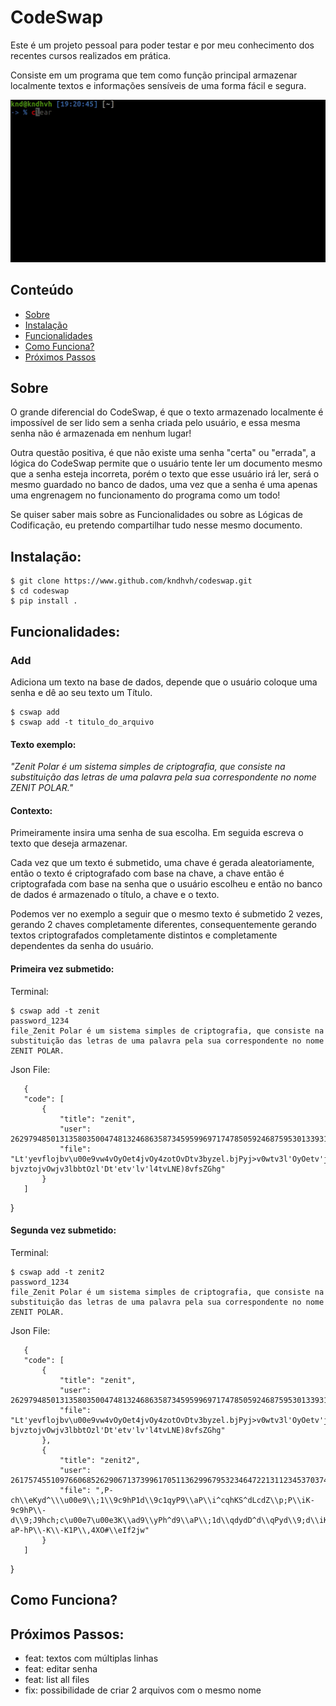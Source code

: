 # CodeSwap
 
Este é um projeto pessoal para poder testar e por meu conhecimento dos recentes cursos realizados em prática.
 
Consiste em um programa que tem como função principal armazenar localmente textos e informações sensíveis de uma forma fácil e segura.
 
![](codeswap-showcase.gif)
 
## Conteúdo
* [Sobre](#Sobre)
* [Instalação](#Instalação)
* [Funcionalidades](#Funcionalidades)
* [Como Funciona?](#Como-Funciona?)
* [Próximos Passos](#Próximos-Passos)
 
 
 
## Sobre
O grande diferencial do CodeSwap, é que o texto armazenado localmente é impossível de ser lido sem a senha criada pelo usuário, e essa mesma senha não é armazenada em nenhum lugar!
 
Outra questão positiva, é que não existe uma senha "certa" ou "errada", a lógica do CodeSwap permite que o usuário tente ler um documento mesmo que a senha esteja incorreta, porém o texto que esse usuário irá ler, será o mesmo guardado no banco de dados, uma vez que a senha é uma apenas uma engrenagem no funcionamento do programa como um todo!
 
Se quiser saber mais sobre as Funcionalidades ou sobre as Lógicas de Codificação, eu pretendo compartilhar tudo nesse mesmo documento.
 
## Instalação:
 
    $ git clone https://www.github.com/kndhvh/codeswap.git
    $ cd codeswap
    $ pip install .
 
## Funcionalidades:
 
### Add
Adiciona um texto na base de dados, depende que o usuário coloque uma senha e dê ao seu texto um Título.
 
 
 
    $ cswap add
    $ cswap add -t titulo_do_arquivo
 
 
#### Texto exemplo:
*"Zenit Polar é um sistema simples de criptografia, que consiste na substituição das letras de uma palavra pela sua correspondente no nome ZENIT POLAR."*
 
 
#### Contexto:
 
Primeiramente insira uma senha de sua escolha. Em seguida escreva o texto que deseja armazenar.
 
Cada vez que um texto é submetido, uma chave é gerada aleatoriamente, então o texto é criptografado com base na chave, a chave então é criptografada com base na senha que o usuário escolheu e então no banco de dados é armazenado o título, a chave e o texto.
 
Podemos ver no exemplo a seguir que o mesmo texto é submetido 2 vezes, gerando 2 chaves completamente diferentes,
consequentemente gerando textos criptografados completamente distintos e completamente dependentes da senha do usuário.
 
 
#### Primeira vez submetido:
 
Terminal:
 
    $ cswap add -t zenit
    password_1234
    file_Zenit Polar é um sistema simples de criptografia, que consiste na substituição das letras de uma palavra pela sua correspondente no nome ZENIT POLAR.
 
Json File:
 
       {
       "code": [
           {
               "title": "zenit",
               "user": 262979485013135803500474813246863587345959969717478505924687595301339316512807340426346468772743803575761683854513764250747205931588213829678260361427059235872336795191486371162345610139981254042634757911234636115311111123697923577239486397062511248097588332281434659439210517062380591935915758722266986851111111250553357911111508607191359146346358946744039158685124685111234374,
               "file": "Lt'yevflojbv\u00e9vw4vOyOet4jvOy4zotOvDtv3byzel.bjPyj>v0wtv3l'OyOetv'jvOwrOeyewy\u00e7\u00e3lvDjOvotebjOvDtvw4jvzjoj bjvztojvOwjv3lbbtOzl'Dt'etv'lv'l4tvLNE)8vfsZGhg"
           }
       ]
   }
 #### Segunda vez submetido:
 
Terminal:
 
    $ cswap add -t zenit2      
    password_1234
    file_Zenit Polar é um sistema simples de criptografia, que consiste na substituição das letras de uma palavra pela sua correspondente no nome ZENIT POLAR.
 
Json File:
 
       {
       "code": [
           {
               "title": "zenit",
               "user": 262979485013135803500474813246863587345959969717478505924687595301339316512807340426346468772743803575761683854513764250747205931588213829678260361427059235872336795191486371162345610139981254042634757911234636115311111123697923577239486397062511248097588332281434659439210517062380591935915758722266986851111111250553357911111508607191359146346358946744039158685124685111234374,
               "file": "Lt'yevflojbv\u00e9vw4vOyOet4jvOy4zotOvDtv3byzel.bjPyj>v0wtv3l'OyOetv'jvOwrOeyewy\u00e7\u00e3lvDjOvotebjOvDtvw4jvzjoj bjvztojvOwjv3lbbtOzl'Dt'etv'lv'l4tvLNE)8vfsZGhg"
           },
           {
               "title": "zenit2",
               "user": 2617574551097660685262906713739961705113629967953234647221311234537037477040056111025259822919274012932418299921704240193285824257299963452357821434771758072048220974523574634770279530158742854043747580591911111248245531111248109791123453591586974511234512480853595216057467279103746394471235761155618599137148524685234512369791113579111135914512594527463825482569941819680548374,
               "file": ",P-ch\\eKyd^\\\u00e9\\;1\\9c9hP1d\\9c1qyP9\\aP\\i^cqhKS^dLcdZ\\p;P\\iK-9c9hP\\-d\\9;J9hch;c\u00e7\u00e3K\\ad9\\yPh^d9\\aP\\;1d\\qdydD^d\\qPyd\\9;d\\iK^^P9qK-aP-hP\\-K\\-K1P\\,4XO#\\eIf2jw"
           }
       ]
   }
  
 
 
## Como Funciona?
 
 
 
## Próximos Passos:
 
- feat: textos com múltiplas linhas
- feat: editar senha
- feat: list all files
- fix: possibilidade de criar 2 arquivos com o mesmo nome


